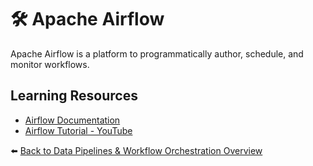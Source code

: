 # 🛠️ Apache Airflow

Apache Airflow is a platform to programmatically author, schedule, and monitor workflows.

## Learning Resources
- [Airflow Documentation](https://airflow.apache.org/docs/)
- [Airflow Tutorial - YouTube](https://www.youtube.com/watch?v=K9AnJ9_ZAXE&list=PLwFJcsJ61oujAqYpMp1kdUBcPG0sE0QMT)

⬅️ [Back to Data Pipelines & Workflow Orchestration Overview](../../README.md#️-data-pipelines--workflow-orchestration)

